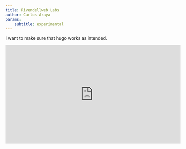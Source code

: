 ```yaml
---
title: Rivendellweb Labs
author: Carlos Araya
params:
    subtitle: experimental
---
```



I want to make sure that hugo works as intended.


<div class="video">
<iframe width="560" height="315" src="https://www.youtube.com/embed/QVOMCYitLEc?rel=0" frameborder="0" allow="autoplay; encrypted-media" allowfullscreen></iframe>
<div>
